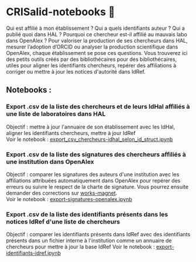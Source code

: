 # CRISalid-notebooks 🦋


Qui est affilié à mon établissement ? Qui a quels identifiants auteur ? Qui a publié quoi dans HAL ? Pourquoi ce chercheur est-il affilié au mauvais labo dans OpenAlex ? Pour valoriser la production de ses chercheurs dans HAL, mesurer l’adoption d’ORCID ou analyser la production scientifique dans OpenAlex, chaque établissement se pose ces questions. Vous trouverez ici des petits outils créés par des bibliothécaires pour des bibliothécaires, utiles pour aligner les identifiants chercheurs, repérer des affiliations à corriger ou mettre à jour les notices d'autorité dans IdRef.  


## Notebooks : 

### Export .csv de la liste des chercheurs et de leurs IdHal affiliés à une liste de laboratoires dans HAL

Objectif : mettre à jour l'annuaire de son établissement avec les IdHal, aligner les identifiants chercheurs, mettre à jour IdRef  
Voir le notebook : [export_csv_chercheurs-idhal_selon_id_struct.ipynb](demo/export_csv_chercheurs-idhal_selon_id_struct.ipynb)

### Export .csv de la liste des signatures des chercheurs affiliés à une institution dans OpenAlex

Objectif : comparer les signatures des auteurs d'une institution avec les affiliations attribuées automatiquement dans OpenAlex pour repérer des erreurs ou suivre le respect de la charte de signature. Vous pourrez ensuite demander des corrections sur [works-magnet](https://works-magnet.staging.dataesr.ovh).   
Voir le notebook : [export-signatures-openalex.ipynb](demo/export-signatures-openalex.ipynb)

### Export .csv de la liste des identifiants présents dans les notices IdRef d'une liste de chercheurs

Objectif : comparer les identifiants présents dans IdRef avec des identifiants présents dans un fichier interne à l'institution comme un annuaire de chercheurs pour mettre à jour la base IdRef
Voir le notebook : [export-identifiants-idref.ipynb](demo/export-identifiants-idref.ipynb)

